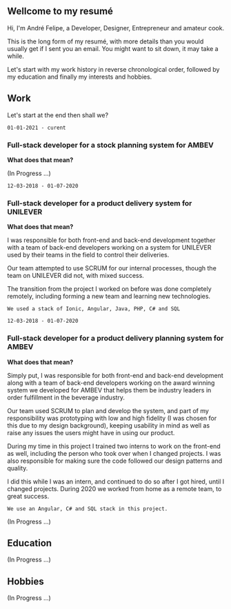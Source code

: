 ## Wellcome to my resumé

Hi, I'm André Felipe, a Developer, Designer, Entrepreneur and amateur cook.

This is the long form of my resumé, with more details than you would usually get if I sent you an email. You might want to sit down, it may take a while.

Let's start with my work history in reverse chronological order, followed by my education and finally my interests and hobbies.

## Work

Let's start at the end then shall we?

```
01-01-2021 - curent
```

### Full-stack developer for a stock planning system for AMBEV

**What does that mean?**

(In Progress ...)

```
12-03-2018 - 01-07-2020
```

### Full-stack developer for a product delivery system for UNILEVER

**What does that mean?**

I was responsible for both front-end and back-end development together with a team of back-end developers working on a system for UNILEVER used by their teams in the field to control their deliveries.

Our team attempted to use SCRUM for our internal processes, though the team on UNILEVER did not, with mixed success.

The transition from the project I worked on before was done completely remotely, including forming a new team and learning new technologies.

`We used a stack of Ionic, Angular, Java, PHP, C# and SQL`

```
12-03-2018 - 01-07-2020
```

### Full-stack developer for a product delivery planning system for AMBEV

**What does that mean?**

Simply put, I was responsible for both front-end and back-end development along with a team of back-end developers working on the award winning system we developed for AMBEV that helps them be industry leaders in order fulfillment in the beverage industry.

Our team used SCRUM to plan and develop the system, and part of my responsibility was prototyping with low and high fidelity (I was chosen for this due to my design background), keeping usability in mind as well as raise any issues the users might have in using our product.

During my time in this project I trained two interns to work on the front-end as well, including the person who took over when I changed projects. I was also responsible for making sure the code followed our design patterns and quality.

I did this while I was an intern, and continued to do so after I got hired, until I changed projects. During 2020 we worked from home as a remote team, to great success.

`We use an Angular, C# and SQL stack in this project.`

(In Progress ...)

## Education

(In Progress ...)

## Hobbies

(In Progress ...)
